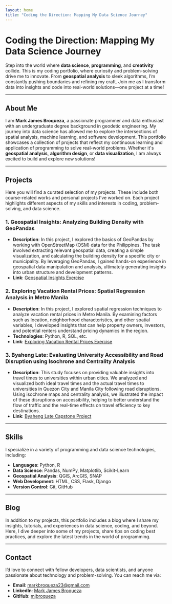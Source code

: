 ```yaml
---
layout: home
title: "Coding the Direction: Mapping My Data Science Journey"
---
```


# Coding the Direction: Mapping My Data Science Journey

Step into the world where **data science**, **programming**, and **creativity** collide. This is my coding portfolio, where curiosity and problem-solving drive me to innovate. From **geospatial analysis** to sleek algorithms, I’m constantly pushing boundaries and refining my craft. Join me as I transform data into insights and code into real-world solutions—one project at a time!

---

## About Me

I am **Mark James Broqueza**, a passionate programmer and data enthusiast with an undergraduate degree background in geodetic engineering. My journey into data science has allowed me to explore the intersections of spatial analysis, machine learning, and software development. This portfolio showcases a collection of projects that reflect my continuous learning and application of programming to solve real-world problems. Whether it's **geospatial analysis**, **algorithm design**, or **data visualization**, I am always excited to build and explore new solutions!

---

## Projects

Here you will find a curated selection of my projects. These include both course-related works and personal projects I’ve worked on. Each project highlights different aspects of my skills and interests in coding, problem-solving, and data science.

### 1. **Geospatial Insights: Analyzing Building Density with GeoPandas**
   - **Description**: In this project, I explored the basics of GeoPandas by working with OpenStreetMap (OSM) data for the Philippines. The task involved extracting relevant geospatial data, creating a simple visualization, and calculating the building density for a specific city or municipality. By leveraging GeoPandas, I gained hands-on experience in geospatial data manipulation and analysis, ultimately generating insights into urban structure and development patterns.
   - **Link**: [Geospatial Insights Exercise](https://colab.research.google.com/drive/1VJG00009GZufknQ7KJfNcpwEhyXrYKj7?usp=sharing)

### 2. **Exploring Vacation Rental Prices: Spatial Regression Analysis in Metro Manila**
   - **Description**: In this project, I explored spatial regression techniques to analyze vacation rental prices in Metro Manila. By examining factors such as location, neighborhood characteristics, and other spatial variables, I developed insights that can help property owners, investors, and potential renters understand pricing dynamics in the region.
   - **Technologies**: Python, R, SQL, etc.
   - **Link**: [Exploring Vacation Rental Prices Exercise](https://colab.research.google.com/drive/1VJG00009GZufknQ7KJfNcpwEhyXrYKj7?usp=sharing)

### 3. **Byaheng Late: Evaluating University Accessibility and Road Disruption using Isochrone and Centrality Analysis**
   - **Description**: This study focuses on providing valuable insights into travel times to universities within urban cities. We analyzed and visualized both ideal travel times and the actual travel times to universities in Quezon City and Manila City following road disruptions. Using isochrone maps and centrality analysis, we illustrated the impact of these disruptions on accessibility, helping to better understand the flow of traffic and the real-time effects on travel efficiency to key destinations.
   - **Link**: [Byaheng Late Capstone Project](https://colab.research.google.com/drive/1B_Aa8tuUx3EgmAOd_UGzA0QgA8Scczg_?usp=sharing)

---

## Skills

I specialize in a variety of programming and data science technologies, including:

- **Languages**: Python, R
- **Data Science**: Pandas, NumPy, Matplotlib, Scikit-Learn
- **Geospatial Analysis**: QGIS, ArcGIS, SNAP
- **Web Development**: HTML, CSS, Flask, Django
- **Version Control**: Git, GitHub

---

## Blog

In addition to my projects, this portfolio includes a blog where I share my insights, tutorials, and experiences in data science, coding, and beyond. Here, I dive deeper into some of my projects, share tips on coding best practices, and explore the latest trends in the world of programming.

---

## Contact

I’d love to connect with fellow developers, data scientists, and anyone passionate about technology and problem-solving. You can reach me via:

- **Email**: [markbroqueza23@gmail.com](mailto:markbroqueza23@gmail.com)
- **LinkedIn**: [Mark James Broqueza](https://www.linkedin.com/in/markjames-broqueza)
- **GitHub**: [mjbroqueza](https://github.com/mjbroqueza)
